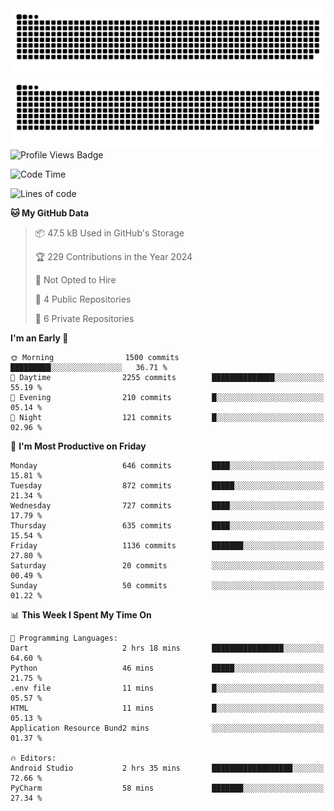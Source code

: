 <img src="https://github.com/nielsbaggerman/nielsbaggerman/blob/output/github-contribution-grid-snake.svg#gh-light-mode-only" alt="GitHub Snake Light">
<img src="https://github.com/nielsbaggerman/nielsbaggerman/blob/output/github-contribution-grid-snake-dark.svg#gh-dark-mode-only" alt="GitHub Snake Dark">
<img src="https://komarev.com/ghpvc/?username=nielsbaggerman&amp;label=Profile+Views" alt="Profile Views Badge" />

<!--START_SECTION:waka-->
![Code Time](http://img.shields.io/badge/Code%20Time-2%2C101%20hrs%208%20mins-blue)

![Lines of code](https://img.shields.io/badge/From%20Hello%20World%20I%27ve%20Written-7.3%20million%20lines%20of%20code-blue)

**🐱 My GitHub Data** 

> 📦 47.5 kB Used in GitHub's Storage 
 > 
> 🏆 229 Contributions in the Year 2024
 > 
> 🚫 Not Opted to Hire
 > 
> 📜 4 Public Repositories 
 > 
> 🔑 6 Private Repositories 
 > 
**I'm an Early 🐤** 

```text
🌞 Morning                1500 commits        █████████░░░░░░░░░░░░░░░░   36.71 % 
🌆 Daytime                2255 commits        ██████████████░░░░░░░░░░░   55.19 % 
🌃 Evening                210 commits         █░░░░░░░░░░░░░░░░░░░░░░░░   05.14 % 
🌙 Night                  121 commits         █░░░░░░░░░░░░░░░░░░░░░░░░   02.96 % 
```
📅 **I'm Most Productive on Friday** 

```text
Monday                   646 commits         ████░░░░░░░░░░░░░░░░░░░░░   15.81 % 
Tuesday                  872 commits         █████░░░░░░░░░░░░░░░░░░░░   21.34 % 
Wednesday                727 commits         ████░░░░░░░░░░░░░░░░░░░░░   17.79 % 
Thursday                 635 commits         ████░░░░░░░░░░░░░░░░░░░░░   15.54 % 
Friday                   1136 commits        ███████░░░░░░░░░░░░░░░░░░   27.80 % 
Saturday                 20 commits          ░░░░░░░░░░░░░░░░░░░░░░░░░   00.49 % 
Sunday                   50 commits          ░░░░░░░░░░░░░░░░░░░░░░░░░   01.22 % 
```


📊 **This Week I Spent My Time On** 

```text
💬 Programming Languages: 
Dart                     2 hrs 18 mins       ████████████████░░░░░░░░░   64.60 % 
Python                   46 mins             █████░░░░░░░░░░░░░░░░░░░░   21.75 % 
.env file                11 mins             █░░░░░░░░░░░░░░░░░░░░░░░░   05.57 % 
HTML                     11 mins             █░░░░░░░░░░░░░░░░░░░░░░░░   05.13 % 
Application Resource Bund2 mins              ░░░░░░░░░░░░░░░░░░░░░░░░░   01.37 % 

🔥 Editors: 
Android Studio           2 hrs 35 mins       ██████████████████░░░░░░░   72.66 % 
PyCharm                  58 mins             ███████░░░░░░░░░░░░░░░░░░   27.34 % 
```


<!--END_SECTION:waka-->
